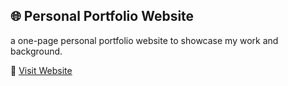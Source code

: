 ## 🌐 Personal Portfolio Website

a one-page personal portfolio website to showcase my work and background.

🔗 [Visit Website](https://jibrankhan.netlify.app/)

